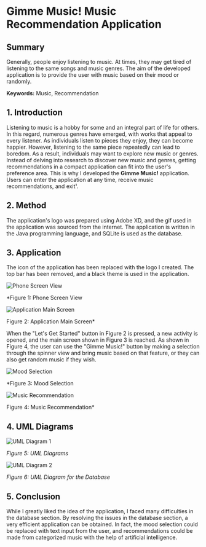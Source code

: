# Gimme Music! Music Recommendation Application

## Summary
Generally, people enjoy listening to music. At times, they may get tired of listening to the same songs and music genres. The aim of the developed application is to provide the user with music based on their mood or randomly.

**Keywords:** Music, Recommendation

## 1. Introduction
Listening to music is a hobby for some and an integral part of life for others. In this regard, numerous genres have emerged, with works that appeal to every listener. As individuals listen to pieces they enjoy, they can become happier. However, listening to the same piece repeatedly can lead to boredom. As a result, individuals may want to explore new music or genres. Instead of delving into research to discover new music and genres, getting recommendations in a compact application can fit into the user's preference area. This is why I developed the **Gimme Music!** application. Users can enter the application at any time, receive music recommendations, and exit¹.

## 2. Method
The application's logo was prepared using Adobe XD, and the gif used in the application was sourced from the internet. The application is written in the Java programming language, and SQLite is used as the database.

## 3. Application
The icon of the application has been replaced with the logo I created. The top bar has been removed, and a black theme is used in the application.

![Phone Screen View](https://github.com/metalfury/GimmeMusic/blob/main/GimmeMusic/src/Aspose.Words.a4f973c8-0f6b-41d4-adc2-71ea97066d40.001.png) 

*Figure 1: Phone Screen View 

![Application Main Screen](https://github.com/metalfury/GimmeMusic/blob/main/GimmeMusic/src/Aspose.Words.a4f973c8-0f6b-41d4-adc2-71ea97066d40.002.png)

 Figure 2: Application Main Screen*

When the "Let's Get Started" button in Figure 2 is pressed, a new activity is opened, and the main screen shown in Figure 3 is reached. As shown in Figure 4, the user can use the "Gimme Music!" button by making a selection through the spinner view and bring music based on that feature, or they can also get random music if they wish.

![Mood Selection](https://github.com/metalfury/GimmeMusic/blob/main/GimmeMusic/src/Aspose.Words.a4f973c8-0f6b-41d4-adc2-71ea97066d40.003.png) 

*Figure 3: Mood Selection 

![Music Recommendation](https://github.com/metalfury/GimmeMusic/blob/main/GimmeMusic/src/Aspose.Words.a4f973c8-0f6b-41d4-adc2-71ea97066d40.004.png)

Figure 4: Music Recommendation*

## 4. UML Diagrams

![UML Diagram 1](https://github.com/metalfury/GimmeMusic/blob/main/GimmeMusic/src/Aspose.Words.a4f973c8-0f6b-41d4-adc2-71ea97066d40.005.png)

*Figure 5: UML Diagrams*

![UML Diagram 2](https://github.com/metalfury/GimmeMusic/blob/main/GimmeMusic/src/Aspose.Words.a4f973c8-0f6b-41d4-adc2-71ea97066d40.006.png)

*Figure 6: UML Diagram for the Database*

## 5. Conclusion
While I greatly liked the idea of the application, I faced many difficulties in the database section. By resolving the issues in the database section, a very efficient application can be obtained. In fact, the mood selection could be replaced with text input from the user, and recommendations could be made from categorized music with the help of artificial intelligence.
